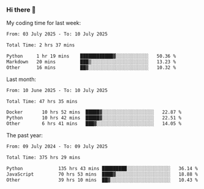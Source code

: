 ### Hi there 👋

My coding time for last week:

<!--START_SECTION:week-->

```txt
From: 03 July 2025 - To: 10 July 2025

Total Time: 2 hrs 37 mins

Python     1 hr 19 mins    ████████████▓░░░░░░░░░░░░   50.36 %
Markdown   20 mins         ███▒░░░░░░░░░░░░░░░░░░░░░   13.23 %
Other      16 mins         ██▓░░░░░░░░░░░░░░░░░░░░░░   10.32 %
```

<!--END_SECTION:week-->

Last month:

<!--START_SECTION:month-->

```txt
From: 10 June 2025 - To: 10 July 2025

Total Time: 47 hrs 35 mins

Docker       10 hrs 52 mins  █████▓░░░░░░░░░░░░░░░░░░░   22.87 %
Python       10 hrs 42 mins  █████▓░░░░░░░░░░░░░░░░░░░   22.51 %
Other        6 hrs 41 mins   ███▓░░░░░░░░░░░░░░░░░░░░░   14.05 %
```

<!--END_SECTION:month-->

The past year:

<!--START_SECTION:year-->

```txt
From: 09 July 2024 - To: 09 July 2025

Total Time: 375 hrs 29 mins

Python             135 hrs 43 mins █████████░░░░░░░░░░░░░░░░   36.14 %
JavaScript         70 hrs 53 mins  ████▓░░░░░░░░░░░░░░░░░░░░   18.88 %
Other              39 hrs 10 mins  ██▓░░░░░░░░░░░░░░░░░░░░░░   10.43 %
```

<!--END_SECTION:year-->
